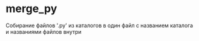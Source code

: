 # merge_py

Собирание файлов '.py' из каталогов в один файл с названием каталога
и названиями файлов внутри
